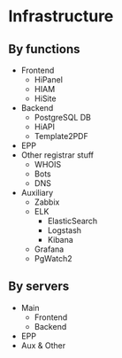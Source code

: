# Infrastructure

## By functions

- Frontend
    - HiPanel
    - HIAM
    - HiSite
- Backend
    - PostgreSQL DB
    - HiAPI
    - Template2PDF
- EPP
- Other registrar stuff
    - WHOIS
    - Bots
    - DNS
- Auxiliary
    - Zabbix
    - ELK
        - ElasticSearch
        - Logstash
        - Kibana
    - Grafana
    - PgWatch2

## By servers

- Main
    - Frontend
    - Backend
- EPP
- Aux & Other


